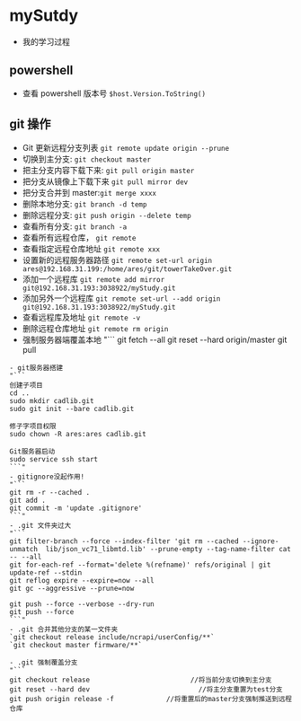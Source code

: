# mySutdy

- 我的学习过程

## powershell

- 查看 powershell 版本号 `$host.Version.ToString()`

## git 操作

- Git 更新远程分支列表 `git remote update origin --prune`
- 切换到主分支: `git checkout master`
- 把主分支内容下载下来: `git pull origin master`
- 把分支从镜像上下载下来 `git pull mirror dev`
- 把分支合并到 master:`git merge xxxx`
- 删除本地分支: `git branch -d temp`
- 删除远程分支: `git push origin --delete temp`
- 查看所有分支: `git branch -a`
- 查看所有远程仓库， `git remote`
- 查看指定远程仓库地址 `git remote xxx`
- 设置新的远程服务器路径 `git remote set-url origin ares@192.168.31.199:/home/ares/git/towerTakeOver.git`
- 添加一个远程库 `git remote add mirror git@192.168.31.193:3038922/myStudy.git`
- 添加另外一个远程库 `git remote set-url --add origin git@192.168.31.193:3038922/myStudy.git`
- 查看远程库及地址 `git remote -v`
- 删除远程仓库地址 `git remote rm origin`
- 强制服务器端覆盖本地
  "```
  git fetch --all
  git reset --hard origin/master
  git pull

````"
- git服务器搭建
"```
创建子项目
cd ..
sudo mkdir cadlib.git
sudo git init --bare cadlib.git

修子字项目权限
sudo chown -R ares:ares cadlib.git

Git服务器启动
sudo service ssh start
```"
- gitignore没起作用!
"```
git rm -r --cached .
git add .
git commit -m 'update .gitignore'
```"
- .git 文件夹过大
"```
git filter-branch --force --index-filter 'git rm --cached --ignore-unmatch  lib/json_vc71_libmtd.lib' --prune-empty --tag-name-filter cat -- --all
git for-each-ref --format='delete %(refname)' refs/original | git update-ref --stdin
git reflog expire --expire=now --all
git gc --aggressive --prune=now

git push --force --verbose --dry-run
git push --force
```"
- .git 合并其他分支的某一文件夹
`git checkout release include/ncrapi/userConfig/**`
`git checkout master firmware/**`

- .git 强制覆盖分支
"```
git checkout release                         //将当前分支切换到主分支
git reset --hard dev                           //将主分支重置为test分支
git push origin release -f             //将重置后的master分支强制推送到远程仓库
````
